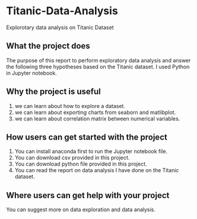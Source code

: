 # Titanic-Data-Analysis
Explorotary data analysis on Titanic Dataset

## What the project does #
  The purpose of this report to perform exploratory data analysis and answer the following three hypotheses based on the Titanic dataset. I used Python in Jupyter notebook. 
## Why the project is useful
1. we can learn about how to explore a dataset.
2. we can learn about exporting charts from seaborn and matlibplot.
3. we can learn about correlation matrix between numerical variables.

## How users can get started with the project
1. You can install anaconda first to run the Jupyter notebook file.
2. You can download csv provided in this project.
3. You can download python file provided in this project.
4. You can read the report on data analysis I have done on the Titanic dataset.


## Where users can get help with your project
You can suggest more on data exploration and data analysis.
